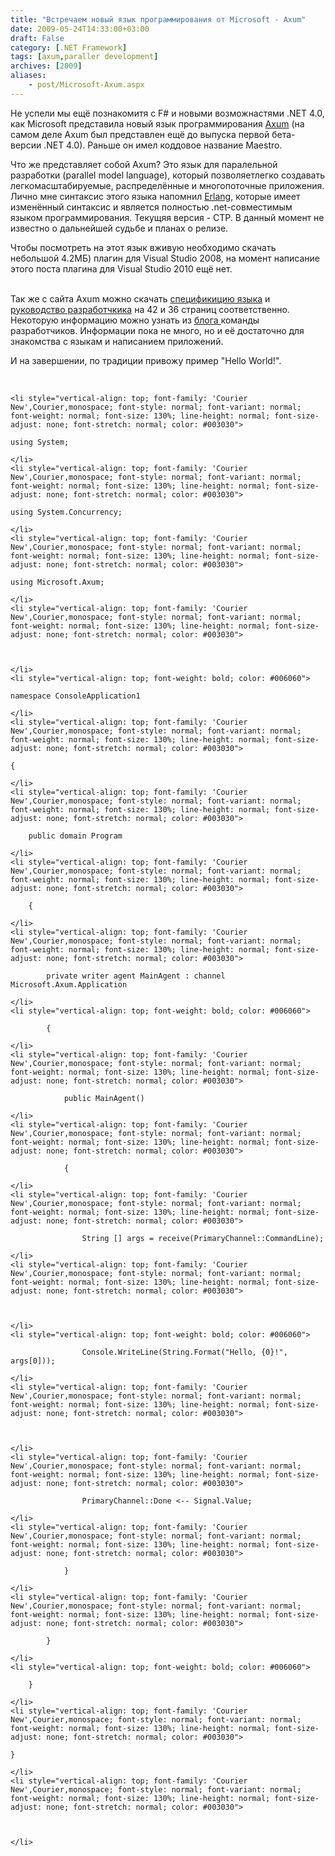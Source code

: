 ```yaml
---
title: "Встречаем новый язык программирования от Microsoft - Axum"
date: 2009-05-24T14:33:00+03:00
draft: False
category: [.NET Framework]
tags: [axum,paraller development]
archives: [2009]
aliases:
    - post/Microsoft-Axum.aspx
---
```




Не успели мы ещё познакомитя с F# и новыми возможнастями .NET 4.0, как Microsoft представила новый язык программирования [Axum](http://msdn.microsoft.com/en-us/devlabs/dd795202.aspx) (на самом деле Axum был представлен ещё до выпуска первой бета-версии .NET 4.0). Раньше он имел коддовое название Maestro.



Что же представляет собой Axum? Это язык для паралельной разработки (parallel model language), который позволяетлегко создавать легкомасштабируемые, распределённые и многопоточные приложения. Лично мне синтаксис этого языка напомнил [Erlang](http://erlang.org/), которые имеет изменённый синтаксис и является полностью .net-совместимым языком программирования. Текущяя версия - CTP. В данный момент не известно о дальнейшей судьбе и планах о релизе. 



Чтобы посмотреть на этот язык вживую необходимо скачать небольшой 4.2МБ) плагин для Visual Studio 2008, на момент написание этого поста плагина для Visual Studio 2010 ещё нет. 



<img src="/image.axd?picture=axum.jpg" alt="" /><br />
<br />
Так же с сайта Axum можно скачать [спецификицию языка](http://download.microsoft.com/download/B/D/5/BD51FFB2-C777-43B0-AC24-BDE3C88E231F/Axum%20Language%20Spec.pdf) и [руководство разработчкика](http://download.microsoft.com/download/B/D/5/BD51FFB2-C777-43B0-AC24-BDE3C88E231F/Axum%20Programmers%20Guide.pdf) на 42 и 36 страниц соответственно. Некоторую информацию можно узнать из [блога ](http://blogs.msdn.com/maestroteam/default.aspx)команды разработчиков. Информации пока не много, но и её достаточно для знакомства с языкам и написанием приложений.



И на завершении, по традиции привожу пример "Hello World!".



 


	<li style="vertical-align: top; font-family: 'Courier New',Courier,monospace; font-style: normal; font-variant: normal; font-weight: normal; font-size: 130%; line-height: normal; font-size-adjust: none; font-stretch: normal; color: #003030">
	
	using System;
	
	</li>
	<li style="vertical-align: top; font-family: 'Courier New',Courier,monospace; font-style: normal; font-variant: normal; font-weight: normal; font-size: 130%; line-height: normal; font-size-adjust: none; font-stretch: normal; color: #003030">
	
	using System.Concurrency;
	
	</li>
	<li style="vertical-align: top; font-family: 'Courier New',Courier,monospace; font-style: normal; font-variant: normal; font-weight: normal; font-size: 130%; line-height: normal; font-size-adjust: none; font-stretch: normal; color: #003030">
	
	using Microsoft.Axum;
	
	</li>
	<li style="vertical-align: top; font-family: 'Courier New',Courier,monospace; font-style: normal; font-variant: normal; font-weight: normal; font-size: 130%; line-height: normal; font-size-adjust: none; font-stretch: normal; color: #003030">
	
	 
	
	</li>
	<li style="vertical-align: top; font-weight: bold; color: #006060">
	
	namespace ConsoleApplication1
	
	</li>
	<li style="vertical-align: top; font-family: 'Courier New',Courier,monospace; font-style: normal; font-variant: normal; font-weight: normal; font-size: 130%; line-height: normal; font-size-adjust: none; font-stretch: normal; color: #003030">
	
	{
	
	</li>
	<li style="vertical-align: top; font-family: 'Courier New',Courier,monospace; font-style: normal; font-variant: normal; font-weight: normal; font-size: 130%; line-height: normal; font-size-adjust: none; font-stretch: normal; color: #003030">
	
	    public domain Program
	
	</li>
	<li style="vertical-align: top; font-family: 'Courier New',Courier,monospace; font-style: normal; font-variant: normal; font-weight: normal; font-size: 130%; line-height: normal; font-size-adjust: none; font-stretch: normal; color: #003030">
	
	    {
	
	</li>
	<li style="vertical-align: top; font-family: 'Courier New',Courier,monospace; font-style: normal; font-variant: normal; font-weight: normal; font-size: 130%; line-height: normal; font-size-adjust: none; font-stretch: normal; color: #003030">
	
	        private writer agent MainAgent : channel Microsoft.Axum.Application
	
	</li>
	<li style="vertical-align: top; font-weight: bold; color: #006060">
	
	        {
	
	</li>
	<li style="vertical-align: top; font-family: 'Courier New',Courier,monospace; font-style: normal; font-variant: normal; font-weight: normal; font-size: 130%; line-height: normal; font-size-adjust: none; font-stretch: normal; color: #003030">
	
	            public MainAgent()
	
	</li>
	<li style="vertical-align: top; font-family: 'Courier New',Courier,monospace; font-style: normal; font-variant: normal; font-weight: normal; font-size: 130%; line-height: normal; font-size-adjust: none; font-stretch: normal; color: #003030">
	
	            {
	
	</li>
	<li style="vertical-align: top; font-family: 'Courier New',Courier,monospace; font-style: normal; font-variant: normal; font-weight: normal; font-size: 130%; line-height: normal; font-size-adjust: none; font-stretch: normal; color: #003030">
	
	                String [] args = receive(PrimaryChannel::CommandLine);
	
	</li>
	<li style="vertical-align: top; font-family: 'Courier New',Courier,monospace; font-style: normal; font-variant: normal; font-weight: normal; font-size: 130%; line-height: normal; font-size-adjust: none; font-stretch: normal; color: #003030">
	
	 
	
	</li>
	<li style="vertical-align: top; font-weight: bold; color: #006060">
	
	                Console.WriteLine(String.Format("Hello, {0}!", args[0]));
	
	</li>
	<li style="vertical-align: top; font-family: 'Courier New',Courier,monospace; font-style: normal; font-variant: normal; font-weight: normal; font-size: 130%; line-height: normal; font-size-adjust: none; font-stretch: normal; color: #003030">
	
	 
	
	</li>
	<li style="vertical-align: top; font-family: 'Courier New',Courier,monospace; font-style: normal; font-variant: normal; font-weight: normal; font-size: 130%; line-height: normal; font-size-adjust: none; font-stretch: normal; color: #003030">
	
	                PrimaryChannel::Done <-- Signal.Value;
	
	</li>
	<li style="vertical-align: top; font-family: 'Courier New',Courier,monospace; font-style: normal; font-variant: normal; font-weight: normal; font-size: 130%; line-height: normal; font-size-adjust: none; font-stretch: normal; color: #003030">
	
	            }
	
	</li>
	<li style="vertical-align: top; font-family: 'Courier New',Courier,monospace; font-style: normal; font-variant: normal; font-weight: normal; font-size: 130%; line-height: normal; font-size-adjust: none; font-stretch: normal; color: #003030">
	
	        }
	
	</li>
	<li style="vertical-align: top; font-weight: bold; color: #006060">
	
	    }
	
	</li>
	<li style="vertical-align: top; font-family: 'Courier New',Courier,monospace; font-style: normal; font-variant: normal; font-weight: normal; font-size: 130%; line-height: normal; font-size-adjust: none; font-stretch: normal; color: #003030">
	
	}
	
	</li>
	<li style="vertical-align: top; font-family: 'Courier New',Courier,monospace; font-style: normal; font-variant: normal; font-weight: normal; font-size: 130%; line-height: normal; font-size-adjust: none; font-stretch: normal; color: #003030">
	
	 
	
	</li>


